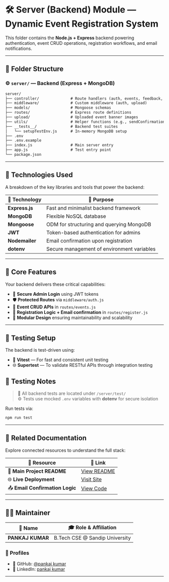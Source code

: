 # 🛠️ Server (Backend) Module — Dynamic Event Registration System

This folder contains the **Node.js + Express** backend powering authentication, event CRUD operations, registration workflows, and email notifications.

---

## 📁 Folder Structure

### ⚙️ `server/` — Backend (Express + MongoDB)

```txt
server/
├── controller/              # Route handlers (auth, events, feedback, etc.)
├── middleware/              # Custom middleware (auth, upload)
├── models/                  # Mongoose schemas
├── routes/                  # Express route definitions
├── upload/                  # Uploaded event banner images
├── utils/                   # Helper functions (e.g., sendConfirmationEmail)
├── __tests__/               # Backend test suites
│   └── setupTestEnv.js      # In-memory MongoDB setup
├── .env
├── .env.example
├── index.js                 # Main server entry
├── app.js                   # Test entry point
└── package.json
```

---

## 🚀 Technologies Used

A breakdown of the key libraries and tools that power the backend:

| 🧰 Technology   | 📝 Purpose                                           |
|----------------|------------------------------------------------------|
| **Express.js** | Fast and minimalist backend framework                |
| **MongoDB**    | Flexible NoSQL database                              |
| **Mongoose**   | ODM for structuring and querying MongoDB             |
| **JWT**        | Token-based authentication for admins                |
| **Nodemailer** | Email confirmation upon registration                 |
| **dotenv**     | Secure management of environment variables           |

---

## 🔐 Core Features

Your backend delivers these critical capabilities:

- 🔑 **Secure Admin Login** using JWT tokens  
- 🛡️ **Protected Routes** via `middleware/auth.js`  
- 📅 **Event CRUD APIs** in `routes/events.js`  
- 📧 **Registration Logic + Email confirmation** in `routes/register.js`  
- 🧩 **Modular Design** ensuring maintainability and scalability  

---

## 🧪 Testing Setup

The backend is test-driven using:

- 🧪 **Vitest** — For fast and consistent unit testing  
- 🌐 **Supertest** — To validate RESTful APIs through integration testing

## 🧪 Testing Notes

> 🧪 All backend tests are located under `/server/test/`  
> ⚙️ Tests use mocked `.env` variables with **dotenv** for secure isolation

Run tests via:

```bash
npm run test
```
---

## 🔗 Related Documentation

Explore connected resources to understand the full stack:

| 📎 Resource                     | 🔗 Link                                                                 |
|--------------------------------|-------------------------------------------------------------------------|
| 📘 **Main Project README**     | [View README](https://github.com/ram-bhagat-thakur/Dynamic-Public-Event-Registration-System/blob/Development/README.md)   |
| 🌐 **Live Deployment**         | [Visit Site](https://dynamic-public-event-registration-system.onrender.com/)                                 |
| 📤 **Email Confirmation Logic**| [View Code](https://github.com/ram-bhagat-thakur/Dynamic-Public-Event-Registration-System/blob/Development/server/utils/sendConfirmationEmail.js) |

---

## 👨‍💻 Maintainer

| 👤 Name                       | 🎓 Role & Affiliation                  |
|------------------------------|----------------------------------------|
| **PANKAJ KUMAR**        | B.Tech CSE @ Sandip University         |

### 🔗 Profiles

- 💼 GitHub: [@pankaj kumar](https://github.com/ram-bhagat-thakur)
- 💼 LinkedIn: [pankaj kumar](http://www.linkedin.com/in/%20Pankajkumar069)

---